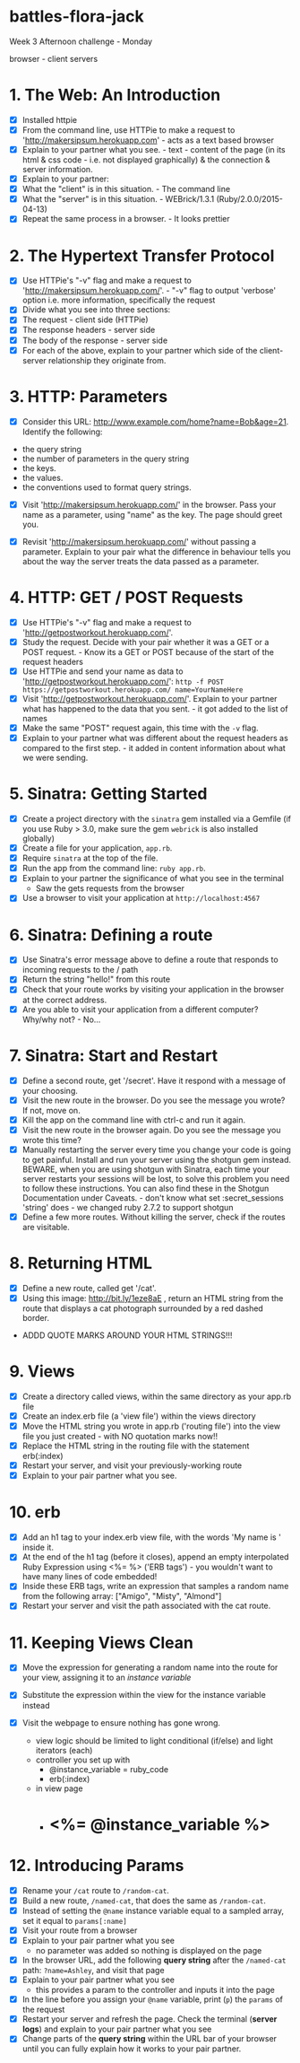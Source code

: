 # battles-flora-jack
Week 3 Afternoon challenge - Monday

browser - client
servers

# 1. The Web: An Introduction

- [x] Installed httpie
- [x] From the command line, use HTTPie to make a request to 'http://makersipsum.herokuapp.com'
        - acts as a text based browser
- [x] Explain to your partner what you see.
        - text - content of the page (in its html & css code - i.e. not displayed graphically) & the connection & server information.
- [x] Explain to your partner:
- [x] What the "client" is in this situation.
        - The command line
- [x] What the "server" is in this situation.
        - WEBrick/1.3.1 (Ruby/2.0.0/2015-04-13)
- [x] Repeat the same process in a browser.
        - It looks prettier

# 2. The Hypertext Transfer Protocol

 - [x] Use HTTPie's "-v" flag and make a request to 'http://makersipsum.herokuapp.com/'.
        - "-v" flag to output 'verbose' option i.e. more information, specifically the request
 - [x] Divide what you see into three sections:
 - [x] The request - client side (HTTPie)
 - [x] The response headers - server side
 - [x] The body of the response - server side
 - [x] For each of the above, explain to your partner which side of the client-server relationship they originate from.

# 3. HTTP: Parameters

- [x] Consider this URL: http://www.example.com/home?name=Bob&age=21. Identify the following:
- the query string
- the number of parameters in the query string
- the keys.
- the values.
- the conventions used to format query strings.
- [x] Visit 'http://makersipsum.herokuapp.com/' in the browser. Pass your name as a parameter, using "name" as the key. The page should greet you.
- [x] Revisit 'http://makersipsum.herokuapp.com/' without passing a parameter. Explain to your pair what the difference in behaviour tells you about the way the server treats the data passed as a parameter.


# 4. HTTP: GET / POST Requests

- [x] Use HTTPie's "-v" flag and make a request to 'http://getpostworkout.herokuapp.com/'.
- [x] Study the request. Decide with your pair whether it was a GET or a POST request.
      - Know its a GET or POST because of the start of the request headers
- [x] Use HTTPie and send your name as data to 'http://getpostworkout.herokuapp.com/': `http -f POST https://getpostworkout.herokuapp.com/ name=YourNameHere`
- [x] Visit 'http://getpostworkout.herokuapp.com/'. Explain to your partner what has happened to the data that you sent.
      - it got added to the list of names
- [x] Make the same "POST" request again, this time with the `-v` flag.
- [x] Explain to your partner what was different about the request headers as compared to the first step.
      - it added in content information about what we were sending.

# 5. Sinatra: Getting Started

- [x] Create a project directory with the `sinatra` gem installed via a Gemfile (if you use Ruby > 3.0, make sure the gem `webrick` is also installed globally)
- [x] Create a file for your application, `app.rb`.
- [x] Require `sinatra` at the top of the file.
- [x] Run the app from the command line: `ruby app.rb`.
- [x] Explain to your partner the significance of what you see in the terminal
    - Saw the gets requests from the browser
- [x] Use a browser to visit your application at `http://localhost:4567`

# 6. Sinatra: Defining a route

- [x] Use Sinatra's error message above to define a route that responds to incoming requests to the / path
- [x] Return the string "hello!" from this route
- [x] Check that your route works by visiting your application in the browser at the correct address.
- [x] Are you able to visit your application from a different computer? Why/why not?
        - No...

# 7. Sinatra: Start and Restart

- [x] Define a second route, get '/secret'. Have it respond with a message of your choosing.
- [x] Visit the new route in the browser. Do you see the message you wrote? If not, move on.
- [x] Kill the app on the command line with ctrl-c and run it again.
- [x] Visit the new route in the browser again. Do you see the message you wrote this time?
- [x] Manually restarting the server every time you change your code is going to get painful. Install and run your server using the shotgun gem instead. BEWARE, when you are using shotgun with Sinatra, each time your server restarts your sessions will be lost, to solve this problem you need to follow these instructions. You can also find these in the Shotgun Documentation under Caveats.
        - don't know what set :secret_sessions 'string' does
        - we changed ruby 2.7.2 to support shotgun
- [x] Define a few more routes. Without killing the server, check if the routes are visitable.

# 8. Returning HTML

- [x] Define a new route, called get '/cat'.
- [x] Using this image: http://bit.ly/1eze8aE , return an HTML string from the route that displays a cat photograph surrounded by a red dashed border.

- ADDD QUOTE MARKS AROUND YOUR HTML STRINGS!!!


# 9. Views

- [x] Create a directory called views, within the same directory as your app.rb file
- [x] Create an index.erb file (a 'view file') within the views directory
- [x] Move the HTML string you wrote in app.rb ('routing file') into the view file you just created
        - with NO quotation marks now!!
- [x] Replace the HTML string in the routing file with the statement erb(:index)
- [x] Restart your server, and visit your previously-working route
- [x] Explain to your pair partner what you see.

# 10. erb

- [x] Add an h1 tag to your index.erb view file, with the words 'My name is ' inside it.
- [x] At the end of the h1 tag (before it closes), append an empty interpolated Ruby Expression using <%= %> ('ERB tags')
        - you wouldn't want to have many lines of code embedded!
- [x] Inside these ERB tags, write an expression that samples a random name from the following array: ["Amigo", "Misty", "Almond"]
- [x] Restart your server and visit the path associated with the cat route.

# 11. Keeping Views Clean

- [x] Move the expression for generating a random name into the route for your view, assigning it to an _instance variable_
- [x] Substitute the expression within the view for the instance variable instead
- [x] Visit the webpage to ensure nothing has gone wrong.

    - view logic should be limited to light conditional (if/else) and light iterators (each)
    - controller you set up with
      - @instance_variable = ruby_code
      - erb(:index)
    - in view page
      - <h1> <%= @instance_variable %> </h1>


# 12. Introducing Params

- [x] Rename your `/cat` route to `/random-cat`.
- [x] Build a new route, `/named-cat`, that does the same as `/random-cat`.
- [x] Instead of setting the `@name` instance variable equal to a sampled array, set it equal to `params[:name]`
- [x] Visit your route from a browser
- [x] Explain to your pair partner what you see
    - no parameter was added so nothing is displayed on the page
- [x] In the browser URL, add the following **query string** after the `/named-cat` path: `?name=Ashley`, and visit that page
- [x] Explain to your pair partner what you see
    - this provides a param to the controller and inputs it into the page
- [x] In the line before you assign your `@name` variable, print (`p`) the `params` of the request
- [x] Restart your server and refresh the page. Check the terminal (**server logs**) and explain to your pair partner what you see
- [x] Change parts of the **query string** within the URL bar of your browser until you can fully explain how it works to your pair partner.
